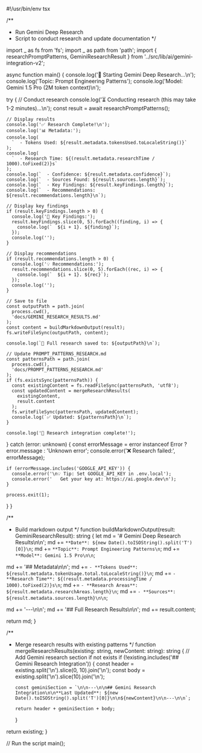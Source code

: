 #!/usr/bin/env tsx

/\*\*

- Run Gemini Deep Research
- Script to conduct research and update documentation
  \*/

import _ as fs from 'fs';
import _ as path from 'path';
import { researchPromptPatterns, GeminiResearchResult } from '../src/lib/ai/gemini-integration-v2';

async function main() {
console.log('🔬 Starting Gemini Deep Research...\n');
console.log('Topic: Prompt Engineering Patterns');
console.log('Model: Gemini 1.5 Pro (2M token context)\n');

try {
// Conduct research
console.log('⏳ Conducting research (this may take 1-2 minutes)...\n');
const result = await researchPromptPatterns();

    // Display results
    console.log('✅ Research Complete!\n');
    console.log('📊 Metadata:');
    console.log(
      `  - Tokens Used: ${result.metadata.tokensUsed.toLocaleString()}`
    );
    console.log(
      `  - Research Time: ${(result.metadata.researchTime / 1000).toFixed(2)}s`
    );
    console.log(`  - Confidence: ${result.metadata.confidence}`);
    console.log(`  - Sources Found: ${result.sources.length}`);
    console.log(`  - Key Findings: ${result.keyFindings.length}`);
    console.log(`  - Recommendations: ${result.recommendations.length}\n`);

    // Display key findings
    if (result.keyFindings.length > 0) {
      console.log('🔑 Key Findings:');
      result.keyFindings.slice(0, 5).forEach((finding, i) => {
        console.log(`  ${i + 1}. ${finding}`);
      });
      console.log('');
    }

    // Display recommendations
    if (result.recommendations.length > 0) {
      console.log('💡 Recommendations:');
      result.recommendations.slice(0, 5).forEach((rec, i) => {
        console.log(`  ${i + 1}. ${rec}`);
      });
      console.log('');
    }

    // Save to file
    const outputPath = path.join(
      process.cwd(),
      'docs/GEMINI_RESEARCH_RESULTS.md'
    );
    const content = buildMarkdownOutput(result);
    fs.writeFileSync(outputPath, content);

    console.log(`📝 Full research saved to: ${outputPath}\n`);

    // Update PROMPT_PATTERNS_RESEARCH.md
    const patternsPath = path.join(
      process.cwd(),
      'docs/PROMPT_PATTERNS_RESEARCH.md'
    );
    if (fs.existsSync(patternsPath)) {
      const existingContent = fs.readFileSync(patternsPath, 'utf8');
      const updatedContent = mergeResearchResults(
        existingContent,
        result.content
      );
      fs.writeFileSync(patternsPath, updatedContent);
      console.log(`✅ Updated: ${patternsPath}\n`);
    }

    console.log('🎉 Research integration complete!');

} catch (error: unknown) {
const errorMessage = error instanceof Error ? error.message : 'Unknown error';
console.error('❌ Research failed:', errorMessage);

    if (errorMessage.includes('GOOGLE_API_KEY')) {
      console.error('\n💡 Tip: Set GOOGLE_API_KEY in .env.local');
      console.error('   Get your key at: https://ai.google.dev\n');
    }

    process.exit(1);

}
}

/\*\*

- Build markdown output
  \*/
  function buildMarkdownOutput(result: GeminiResearchResult): string {
  let md = '# Gemini Deep Research Results\n\n';
  md += `**Date**: ${new Date().toISOString().split('T')[0]}\n`;
  md += `**Topic**: Prompt Engineering Patterns\n`;
  md += `**Model**: Gemini 1.5 Pro\n\n`;

md += '## Metadata\n\n';
md += `- **Tokens Used**: ${result.metadata.tokenUsage.total.toLocaleString()}\n`;
md += `- **Research Time**: ${(result.metadata.processingTime / 1000).toFixed(2)}s\n`;
md += `- **Research Areas**: ${result.metadata.researchAreas.length}\n`;
md += `- **Sources**: ${result.metadata.sources.length}\n\n`;

md += '---\n\n';
md += '## Full Research Results\n\n';
md += result.content;

return md;
}

/\*\*

- Merge research results with existing patterns
  \*/
  function mergeResearchResults(existing: string, newContent: string): string {
  // Add Gemini research section if not exists
  if (!existing.includes('## Gemini Research Integration')) {
  const header = existing.split('\n').slice(0, 10).join('\n');
  const body = existing.split('\n').slice(10).join('\n');

      const geminiSection = `\n\n---\n\n## Gemini Research Integration\n\n**Last Updated**: ${new Date().toISOString().split('T')[0]}\n\n${newContent}\n\n---\n\n`;

      return header + geminiSection + body;

  }

return existing;
}

// Run the script
main();

